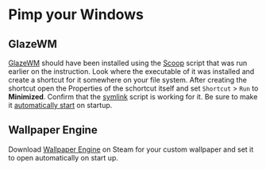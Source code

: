 # Pimp your Windows
## GlazeWM
[GlazeWM](https://scoop.sh/#/apps?q=glazewm&s=0&d=1&o=true) should have been installed using the [Scoop](https://scoop.sh/) script that was run earlier on the instruction. Look where the executable of it was installed and create a shortcut for it somewhere on your file system. After creating the shortcut open the Properties of the schortcut itself and set `Shortcut` > `Run` to **Minimized**. Confirm that the [symlink](https://github.com/BosEriko/nvim/blob/master/lua/config/settings/symlink.lua) script is working for it. Be sure to make it [automatically start](../automatically-start.md) on startup.

## Wallpaper Engine
Download [Wallpaper Engine](https://store.steampowered.com/app/431960/Wallpaper_Engine/) on Steam for your custom wallpaper and set it to open automatically on start up.
